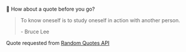 📣 How about a quote before you go?

> To know oneself is to study oneself in action with another person.
>
> <p>- Bruce Lee</p>

Quote requested from [Random Quotes API](https://github.com/lukePeavey/quotable)
